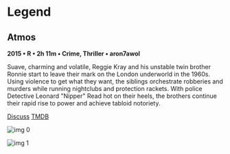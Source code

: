 # Legend

## Atmos

**2015 • R • 2h 11m • Crime, Thriller • aron7awol**

Suave, charming and volatile, Reggie Kray and his unstable twin brother Ronnie start to leave their mark on the London underworld in the 1960s. Using violence to get what they want, the siblings orchestrate robberies and murders while running nightclubs and protection rackets. With police Detective Leonard "Nipper" Read hot on their heels, the brothers continue their rapid rise to power and achieve tabloid notoriety.

[Discuss](https://www.avsforum.com/threads/bass-eq-for-filtered-movies.2995212/post-56871008)  [TMDB](276907)

![img 0](https://fanart.tv/fanart/movies/276907/moviethumb/legend-560032125a1ac.jpg)

![img 1](https://i.imgur.com/rtiyYxh.png)

